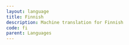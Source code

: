 ```yaml
---
layout: language
title: Finnish
description: Machine translation for Finnish
code: fi
parent: Languages
---
```


